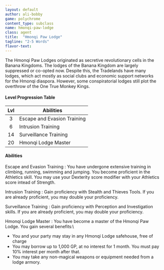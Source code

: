 ```yaml
---
layout: default
author: ali-bobby
game: polychrome
content_type: subclass
name: hmonqi-paw-lodge
class: agent
title:  "Hmonqi Paw Lodge"
tagline: "2-5 Words"
flavor-text:
---
```


The Hmonqi Paw Lodges originated as secretive revolutionary cells in the Banana Kingdoms. The lodges of the Banana Kingdom are largely suppressed or co-opted now. Despite this, the Tradelands have many lodges, which act mostly as social clubs and economic support networks for the Hmonqi diaspora. However, some conspiratorial lodges still plot the overthrow of the One True Monkey Kings.

#### Level Progression Table

|Lvl |	Abilities                 |
|:--:|----------------------------|
|3   |Escape and Evasion Training	|
|6   |Intrusion Training	        |
|14  |Surveillance Training	      |
|20  |Hmonqi Lodge Master	        |


#### Abilities

Escape and Evasion Training
: You have undergone extensive training in climbing, running, swimming and jumping. You become proficient in the Athletics skill. You may use your Dexterity score modifier with your Athletics score intead of Strength.

Intrusion Training
: Gain proficiency with Stealth and Thieves Tools. If you are already proficient, you may double your proficiency.

Surveillance Training
: Gain proficiency with Perception and Investigation skills. If you are already proficient, you may double your proficiency.

Hmonqi Lodge Master
: You have become a master of the Hmonqi Paw Lodge. You gain several benefits:\
- You and your party may stay in any Hmonqi Lodge safehouse, free of charge
- You may borrow up to 1,000 GP, at no interest for 1 month. You must pay 10% interest per month after that.
- You may take any non-magical weapons or equipment needed from a lodge armory.
